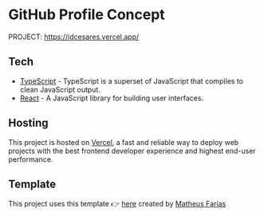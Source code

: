 # GitHub Profile Concept
PROJECT: https://idcesares.vercel.app/

## Tech

- [TypeScript](https://github.com/microsoft/TypeScript) - TypeScript is a superset of JavaScript that compiles to clean JavaScript output.
- [React](https://reactjs.org) - A JavaScript library for building user interfaces.

## Hosting

This project is hosted on [Vercel](https://vercel.com), a fast and reliable way to deploy web projects with the best frontend developer experience and highest end-user performance.

## Template

This project uses this template 👉️ [here](https://github.com/fariasmateuss/github-profile-concept/generate) created by [Matheus Farias](https://github.com/fariasmateuss)
